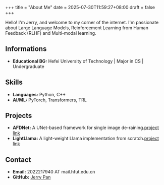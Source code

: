 +++
title = "About Me"
date = 2025-07-30T11:59:27+08:00
draft = false
+++

Hello! I'm Jerry, and welcome to my corner of the internet. I'm passionate about Large Language Models, Reinforcement Learning from Human Feedback (RLHF) and Multi-modal learning.

## Informations

- **Educational BG:** Hefei University of Technology | Major in CS | Undergraduate

## Skills

- **Languages:** Python, C++
- **AI/ML:** PyTorch, Transformers, TRL

## Projects

- **AFDNet:** A UNet-based framework for single image de-raining.[project link](https://github.com/jerrypan617/AFDNet)
- **LightLlama:** A light-weight Llama implementation from scratch.[project link](https://github.com/jerrypan617/LightLlama)

## Contact

- **Email:** 2022217940 AT mail.hfut.edu.cn
- **GitHub:** [Jerry Pan](https://github.com/jerrypan617)